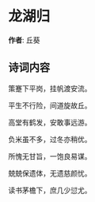 # 龙湖归

**作者**: 丘葵

## 诗词内容

策蹇下平岗，挂帆渡安流。

平生不行险，间道旋故丘。

高堂有鹤发，安敢事远游。

负米虽不多，过冬亦稍优。

所愧无甘旨，一饱良易谋。

兢兢保遗体，无遗慈颜忧。

读书茅檐下，庶几少愆尤。

